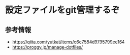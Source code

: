 # 設定ファイルをgit管理するぞ
## 参考情報
- https://qiita.com/yutkat/items/c6c7584d9795799ee164
- https://proggy.jp/manage-dotfiles/

